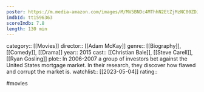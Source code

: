 ```yaml
---
poster: https://m.media-amazon.com/images/M/MV5BNDc4MThhN2EtZjMzNC00ZDJmLThiZTgtNThlY2UxZWMzNjdkXkEyXkFqcGdeQXVyNDk3NzU2MTQ@._V1_SX300.jpg
imdbId: tt1596363
scoreImdb: 7.8
length: 130 min
---
```


category:: [[Movies]]
director:: [[Adam McKay]]
genre:: [[Biography]], [[Comedy]], [[Drama]]
year:: 2015
cast:: [[Christian Bale]], [[Steve Carell]], [[Ryan Gosling]]
plot:: In 2006-2007 a group of investors bet against the United States mortgage market. In their research, they discover how flawed and corrupt the market is.
watchlist:: [[2023-05-04]]
rating::

#movies 


